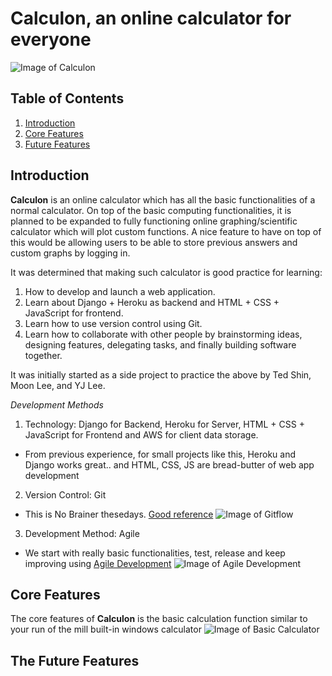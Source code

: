 # Calculon, an online calculator for everyone

![Image of Calculon](https://vignette.wikia.nocookie.net/en.futurama/images/b/b3/Calculon-2.JPG/revision/latest?cb=20090604015557)


## Table of Contents
1. [Introduction](#introduction) 
2. [Core Features](#core-features) 
3. [Future Features](#the-future-features)

## Introduction

**Calculon** is an online calculator which has all the basic functionalities of a normal calculator. 
On top of the basic computing functionalities, it is planned to be expanded to fully functioning online graphing/scientific calculator which will plot custom functions. A nice feature to have on top of this would be allowing users to be able to store previous answers and custom graphs by logging in.

It was determined that making such calculator is good practice for learning:
1. How to develop and launch a web application. 
2. Learn about Django + Heroku as backend and HTML + CSS + JavaScript for frontend. 
3. Learn how to use version control using Git.
4. Learn how to collaborate with other people by brainstorming ideas, designing features, delegating tasks, and finally building software together.

It was initially started as a side project to practice the above by Ted Shin, Moon Lee, and YJ Lee.

*Development Methods*
1. Technology: Django for Backend, Heroku for Server, HTML + CSS + JavaScript for Frontend and AWS for client data storage.
* From previous experience, for small projects like this, Heroku and Django works great..  and HTML, CSS, JS are bread-butter of web app development

2. Version Control: Git
* This is No Brainer thesedays. [Good reference](https://buddy.works/blog/5-types-of-git-workflows)
![Image of Gitflow](https://buddy.works/blog/images/gitflow.png)

3. Development Method: Agile 
* We start with really basic functionalities, test, release and keep improving using [Agile Development](https://en.wikipedia.org/wiki/Agile_software_development)
![Image of Agile Development](https://i0.wp.com/number8.com/wp-content/uploads/2017/08/wide-agile-lifecycle.png?fit=1000%2C450&ssl=1)


## Core Features

The core features of **Calculon** is the basic calculation function similar to your run of the mill built-in windows calculator
![Image of Basic Calculator](http://cdn.makeuseof.com/wp-content/uploads/2016/01/calc.exe_.jpg?26523c)


## The Future Features
